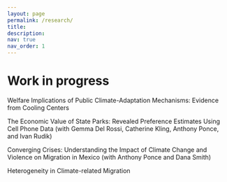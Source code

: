 ```yaml
---
layout: page
permalink: /research/
title: 
description: 
nav: true
nav_order: 1
---
```


# Work in progress
Welfare Implications of Public Climate-Adaptation Mechanisms: Evidence from Cooling Centers

The Economic Value of State Parks: Revealed Preference Estimates Using Cell Phone Data (with Gemma Del Rossi, Catherine Kling, Anthony Ponce, and Ivan Rudik)

Converging Crises: Understanding the Impact of Climate Change and Violence on Migration in Mexico (with Anthony Ponce and Dana Smith)

Heterogeneity in Climate-related Migration
